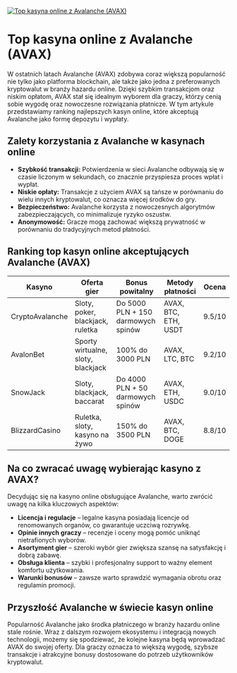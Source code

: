 [![Top kasyna online z Avalanche (AVAX)](https://123-caf.pages.dev/gitsignup.png)](https://vrmoo.ru/Bt82HjjY)

<h1>Top kasyna online z Avalanche (AVAX)</h1> <p>W ostatnich latach Avalanche (AVAX) zdobywa coraz większą popularność nie tylko jako platforma blockchain, ale także jako jedna z preferowanych kryptowalut w branży hazardu online. Dzięki szybkim transakcjom oraz niskim opłatom, AVAX stał się idealnym wyborem dla graczy, którzy cenią sobie wygodę oraz nowoczesne rozwiązania płatnicze. W tym artykule przedstawiamy ranking najlepszych kasyn online, które akceptują Avalanche jako formę depozytu i wypłaty.</p>  <h2>Zalety korzystania z Avalanche w kasynach online</h2> <ul>   <li><strong>Szybkość transakcji:</strong> Potwierdzenia w sieci Avalanche odbywają się w czasie liczonym w sekundach, co znacznie przyspiesza proces wpłat i wypłat.</li>   <li><strong>Niskie opłaty:</strong> Transakcje z użyciem AVAX są tańsze w porównaniu do wielu innych kryptowalut, co oznacza więcej środków do gry.</li>   <li><strong>Bezpieczeństwo:</strong> Avalanche korzysta z nowoczesnych algorytmów zabezpieczających, co minimalizuje ryzyko oszustw.</li>   <li><strong>Anonymowość:</strong> Gracze mogą zachować większą prywatność w porównaniu do tradycyjnych metod płatności.</li> </ul>  <h2>Ranking top kasyn online akceptujących Avalanche (AVAX)</h2> <table>   <thead>     <tr>       <th>Kasyno</th>       <th>Oferta gier</th>       <th>Bonus powitalny</th>       <th>Metody płatności</th>       <th>Ocena</th>     </tr>   </thead>   <tbody>     <tr>       <td>CryptoAvalanche</td>       <td>Sloty, poker, blackjack, ruletka</td>       <td>Do 5000 PLN + 150 darmowych spinów</td>       <td>AVAX, BTC, ETH, USDT</td>       <td>9.5/10</td>     </tr>     <tr>       <td>AvalonBet</td>       <td>Sporty wirtualne, sloty, blackjack</td>       <td>100% do 3000 PLN</td>       <td>AVAX, LTC, BTC</td>       <td>9.2/10</td>     </tr>     <tr>       <td>SnowJack</td>       <td>Sloty, blackjack, baccarat</td>       <td>Do 4000 PLN + 50 darmowych spinów</td>       <td>AVAX, ETH, USDC</td>       <td>9.0/10</td>     </tr>     <tr>       <td>BlizzardCasino</td>       <td>Ruletka, sloty, kasyno na żywo</td>       <td>150% do 3500 PLN</td>       <td>AVAX, BTC, DOGE</td>       <td>8.8/10</td>     </tr>   </tbody> </table>  <h2>Na co zwracać uwagę wybierając kasyno z AVAX?</h2> <p>Decydując się na kasyno online obsługujące Avalanche, warto zwrócić uwagę na kilka kluczowych aspektów:</p> <ul>   <li><strong>Licencja i regulacje</strong> – legalne kasyna posiadają licencje od renomowanych organów, co gwarantuje uczciwą rozrywkę.</li>   <li><strong>Opinie innych graczy</strong> – recenzje i oceny mogą pomóc uniknąć nietrafionych wyborów.</li>   <li><strong>Asortyment gier</strong> – szeroki wybór gier zwiększa szansę na satysfakcję i dobrą zabawę.</li>   <li><strong>Obsługa klienta</strong> – szybki i profesjonalny support to ważny element komfortu użytkowania.</li>   <li><strong>Warunki bonusów</strong> – zawsze warto sprawdzić wymagania obrotu oraz regulamin promocji.</li> </ul>  <h2>Przyszłość Avalanche w świecie kasyn online</h2> <p>Popularność Avalanche jako środka płatniczego w branży hazardu online stale rośnie. Wraz z dalszym rozwojem ekosystemu i integracją nowych technologii, możemy się spodziewać, że kolejne kasyna będą wprowadzać AVAX do swojej oferty. Dla graczy oznacza to większą wygodę, szybsze transakcje i atrakcyjne bonusy dostosowane do potrzeb użytkowników kryptowalut.</p>